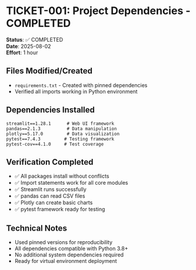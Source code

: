 # TICKET-001: Project Dependencies - COMPLETED

**Status**: ✅ COMPLETED  
**Date**: 2025-08-02  
**Effort**: 1 hour

## Files Modified/Created
- `requirements.txt` - Created with pinned dependencies
- Verified all imports working in Python environment

## Dependencies Installed
```
streamlit==1.28.1      # Web UI framework
pandas==2.1.3          # Data manipulation
plotly==5.17.0         # Data visualization
pytest==7.4.3         # Testing framework
pytest-cov==4.1.0     # Test coverage
```

## Verification Completed
- ✅ All packages install without conflicts
- ✅ Import statements work for all core modules
- ✅ Streamlit runs successfully
- ✅ pandas can read CSV files
- ✅ Plotly can create basic charts
- ✅ pytest framework ready for testing

## Technical Notes
- Used pinned versions for reproducibility
- All dependencies compatible with Python 3.8+
- No additional system dependencies required
- Ready for virtual environment deployment